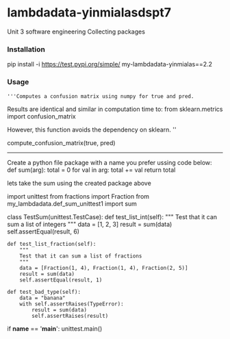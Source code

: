 # lambdadata-yinmialasdspt7
Unit 3 software engineering
Collecting packages

### Installation
pip install -i https://test.pypi.org/simple/ my-lambdadata-yinmialas==2.2

### Usage
    '''Computes a confusion matrix using numpy for true and pred.

Results are identical and similar in computation time to:
from sklearn.metrics import confusion_matrix

However, this function avoids the dependency on sklearn. ''

compute_confusion_matrix(true, pred)

----------------------------------------------------------------

Create a python file package with a name you prefer ussing code below:
def sum(arg):
    total = 0
    for val in arg:
        total += val
    return total

lets take the sum using the created package above 

import unittest
from fractions import Fraction
from my_lambdadata.def_sum_unittest1 import sum


class TestSum(unittest.TestCase):
    def test_list_int(self):
        """
        Test that it can sum a list of integers
        """
        data = [1, 2, 3]
        result = sum(data)
        self.assertEqual(result, 6)

    def test_list_fraction(self):
        """
        Test that it can sum a list of fractions
        """
        data = [Fraction(1, 4), Fraction(1, 4), Fraction(2, 5)]
        result = sum(data)
        self.assertEqual(result, 1)

    def test_bad_type(self):
        data = "banana"
        with self.assertRaises(TypeError):
            result = sum(data)
            self.assertRaises(result)

if __name__ == '__main__':
    unittest.main()